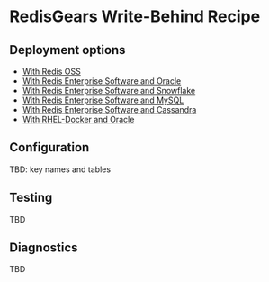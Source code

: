 # RedisGears Write-Behind Recipe

## Deployment options

* [With Redis OSS](oss/README.md)
* [With Redis Enterprise Software and Oracle](oracle/rs/README.md)
* [With Redis Enterprise Software and Snowflake](snowflake/rs/README.md)
* [With Redis Enterprise Software and MySQL](mysql/rs/README.md)
* [With Redis Enterprise Software and Cassandra](cassandra/rs/README.md)
* [With RHEL-Docker and Oracle](oracle/rlec-docker/README.md)

## Configuration

TBD: key names and tables

## Testing

TBD

## Diagnostics

TBD